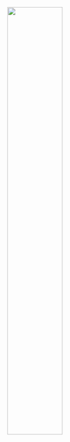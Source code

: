 
[<img src="" width="50%">]([https://www.youtube.com/watch?v=Jjvyqbi1KX8](https://www.youtube.com/watch?v=Jjvyqbi1KX8) "Now in Android: 55")
